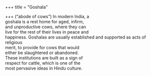 +++
title = "Goshala"

+++
(“abode of cows”) In modern India, a  
goshala is a rest home for aged, infirm,  
and unproductive cows, where they can  
live for the rest of their lives in peace and  
happiness. Goshalas are usually established and supported as acts of religious  
merit, to provide for cows that would  
either be slaughtered or abandoned.  
These institutions are built as a sign of  
respect for cattle, which is one of the  
most pervasive ideas in Hindu culture.